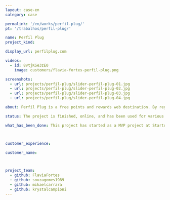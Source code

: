 ```yaml
---
layout: case-en
category: case

permalink: '/en/works/perfil-plug/'
pt: '/trabalhos/perfil-plug/'

name: Perfil Plug
project_kind:

display_url: perfilplug.com

videos:
  - id: 8vtjKSe3zE0
    image: customers/flavia-fortes-perfil-plug.png

screenshots:
  - url: projects/perfil-plug/slider-perfil-plug-01.jpg
  - url: projects/perfil-plug/slider-perfil-plug-02.jpg
  - url: projects/perfil-plug/slider-perfil-plug-03.jpg
  - url: projects/perfil-plug/slider-perfil-plug-04.jpg

about: Perfil Plug is a free points and rewards web destination. By registering, users win virtual currency that can be redeemed across popular local retailers.

status: The project is finished, online, and has been used for various users.

what_has_been_done: This project has started as a MVP project at Startup:DEV, and then continued development on HE:Help, so now it's finished. It's a good example of someone who launched his idea and chose to continue with us.



customer_experience:

customer_name:



project_team:
  - github: FlaviaFortes
  - github: souzagomes1989
  - github: mikaelcarrara
  - github: krystalcampioni
---
```


